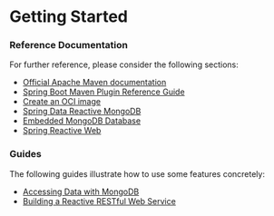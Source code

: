 # Getting Started

### Reference Documentation
For further reference, please consider the following sections:

* [Official Apache Maven documentation](https://maven.apache.org/guides/index.html)
* [Spring Boot Maven Plugin Reference Guide](https://docs.spring.io/spring-boot/docs/2.7.8-SNAPSHOT/maven-plugin/reference/html/)
* [Create an OCI image](https://docs.spring.io/spring-boot/docs/2.7.8-SNAPSHOT/maven-plugin/reference/html/#build-image)
* [Spring Data Reactive MongoDB](https://docs.spring.io/spring-boot/docs/2.7.8-SNAPSHOT/reference/htmlsingle/#data.nosql.mongodb)
* [Embedded MongoDB Database](https://docs.spring.io/spring-boot/docs/2.7.8-SNAPSHOT/reference/htmlsingle/#data.nosql.mongodb.embedded)
* [Spring Reactive Web](https://docs.spring.io/spring-boot/docs/2.7.8-SNAPSHOT/reference/htmlsingle/#web.reactive)

### Guides
The following guides illustrate how to use some features concretely:

* [Accessing Data with MongoDB](https://spring.io/guides/gs/accessing-data-mongodb/)
* [Building a Reactive RESTful Web Service](https://spring.io/guides/gs/reactive-rest-service/)

